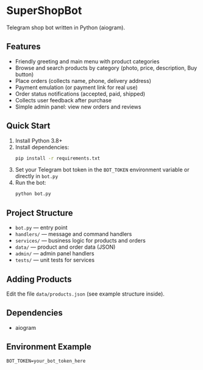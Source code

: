 
# SuperShopBot

Telegram shop bot written in Python (aiogram).

## Features
- Friendly greeting and main menu with product categories
- Browse and search products by category (photo, price, description, Buy button)
- Place orders (collects name, phone, delivery address)
- Payment emulation (or payment link for real use)
- Order status notifications (accepted, paid, shipped)
- Collects user feedback after purchase
- Simple admin panel: view new orders and reviews

## Quick Start
1. Install Python 3.8+
2. Install dependencies:
   ```bash
   pip install -r requirements.txt
   ```
3. Set your Telegram bot token in the `BOT_TOKEN` environment variable or directly in `bot.py`
4. Run the bot:
   ```bash
   python bot.py
   ```

## Project Structure
- `bot.py` — entry point
- `handlers/` — message and command handlers
- `services/` — business logic for products and orders
- `data/` — product and order data (JSON)
- `admin/` — admin panel handlers
- `tests/` — unit tests for services

## Adding Products
Edit the file `data/products.json` (see example structure inside).

## Dependencies
- aiogram

## Environment Example
```
BOT_TOKEN=your_bot_token_here
```
